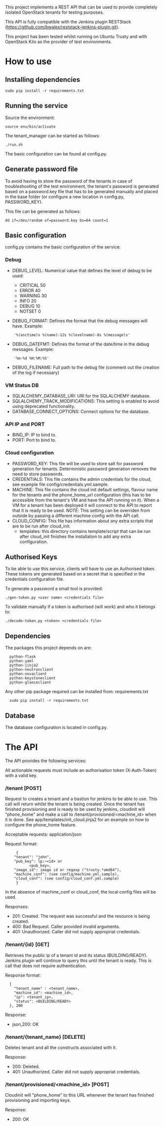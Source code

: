 This project implements a REST API that can be used to provide
completely isolated OpenStack tenants for testing purposes.

This API is fully compatible with the Jenkins plugin RESTStack (https://github.com/bwalex/reststack-jenkins-plugin.git).

This project has been tested whilst running on Ubuntu Trusty and with OpenStack Kilo as the provider of test environments.

# How to use

## Installing dependencies

    sudo pip install -r requirements.txt

## Running the service

Source the environment:

    source env/bin/activate

The tenant_manager can be started as follows:

    ./run.sh

The basic configuration can be found at config.py.

## Generate password file

To avoid having to store the password of the tenants in case of troubleshooting
of the test environment, the tenant's password is generated based on a password.key
file that has to be generated manually and placed in the base folder (or configure a
new location in config.py, PASSWORD_KEY).

This file can be generated as follows:

    dd if=/dev/random of=password.key bs=64 count=1

## Basic configuration

config.py contains the basic configuration of the service:

### Debug

 * DEBUG_LEVEL: Numerical value that defines the level of debug to be used:
   * CRITICAL 50
   * ERROR 40
   * WARNING 30
   * INFO 20
   * DEBUG 10
   * NOTSET 0

 * DEBUG_FORMAT: Defines the format that the debug messages will have. Example:

```
    '%(asctime)s %(name)-12s %(levelname)-8s %(message)s'
```

* DEBUG_DATEFMT: Defines the format of the date/time in the debug messages. Example:

```
    '%m-%d %H:%M:%S'
```

 * DEBUG_FILENAME: Full path to the debug file (comment out the creation of the log if necessary)

### VM Status DB
 * SQLALCHEMY_DATABASE_URI: URI for the SQLALCHEMY database.
 * SQLALCHEMY_TRACK_MODIFICATIONS: This setting is enabled to avoid using deprecated functionality.
 * DATABASE_CONNECT_OPTIONS: Connect options for the database.

### API IP and PORT
 * BIND_IP: IP to bind to.
 * PORT: Port to bind to.

### Cloud configuration
 * PASSWORD_KEY: This file will be used to store salt for password generation for tenants. Deterministic password generation removes the need to store passwords.
 * CREDENTIALS: This file contains the admin credentials for the cloud, see example file config/credentials.yml.sample.
 * MACHINE: This file contains the cloud init default settings, flavour name for the tenants and the phone_home_url configuration (this has to be accessible from the tenant's VM and have the API running on it). When a VM for a tenant has been deployed it will connect to the API to report that it is ready to be used.
 *NOTE*: This setting can be overriden from outside by passing a different machine config with the API call.
 * CLOUD_CONFIG: This file has information about any extra scripts that are to be run after cloud_init.
   * templates: this directory contains template/script that can be run after cloud_init finishes the installation to add any extra configuration.

## Authorised Keys

To be able to use this service, clients will have to use an Authorised token.
These tokens are generated based on a secret that is specified in the credentials
configuration file.

To generate a password a small tool is provided:

    ./gen-token.py <user name> <credentials file>

To validate manually if a token is authorised (will work) and who it belongs to:

    ./decode-token.py <token> <credentials file>


## Dependencies

The packages this project depends on are:

```
  python-flask
  python-yaml
  python-jinja2
  python-neutronclient
  python-novaclient
  python-keystoneclient
  python-glanceclient
```

Any other pip package required can be installed from: requirements.txt

```
  sudo pip install -r requirements.txt
```

## Database
The database configuration is located in config.py.


# The API

The API provides the following services:

  All actionable requests must include an authorisation token (X-Auth-Token) with a valid key.

### /tenant [POST]

   Request to creates a tenant and a bastion for jenkins to be able to use.
   This call will return whilst the tenant is being created.
   Once the tenant has finished provisioning and is ready to be used by jenkins,
   cloudinit will "phone_home" and make a call to /tenant/provisioned/<machine_id>
   when it is done.
   See app/templates/init_cloud.jinja2 for an example on how to configure the phone_home
   feature.

   Acceptable requests: application/json

   Request format:
```
     {
 	"tenant": "john",
	"pub_key": lp:~<id> or
		   <pub_key>,
	"image_id": image id or regexp ("trusty.*amd64"),
	"machine_conf": (see config/machine.yml.sample),
	"cloud_conf": (see config/cloud_conf.yml.sample)
     }
```
   In the absence of machine_conf  or cloud_conf, the local config files will be used.

   Responses:
   * 201: Created. The request was successful and the resource is being created.
   * 400: Bad Request. Caller provided invalid arguments.
   * 401: Unauthorized. Caller did not supply appropriat credentials.

### /tenant/{id} [GET]

  Retrieves the public ip of a tenant id and its status (BUILDING/READY).
  Jenkins plugin will continue to query this until the tenant is ready.
  This is call that does not require authentication.

  Response format:
```
  {
    "tenant_name" : <tenant_name>,
    "machine_id": <machine_id>,
    "ip": <tenant_ip>,
    "status": <BUILDING/READY>
  }, 200
```

  Response:
  * json,200: OK

### /tenant/{tenant_name} [DELETE]

  Deletes tenant and all the constructs associated with it.

  Response:
  * 200: Deleted.
  * 401: Unauthorized. Caller did not supply appropriat credentials.

### /tenant/provisioned/<machine_id> [POST]
  Cloudinit will "phone_home" to this URL whenever the tenant has finished
  provisioning and importing keys.

  Response:
  * 200: OK

